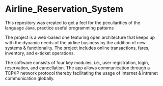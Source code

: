 # Airline_Reservation_System
This repository was created to get a feel for the peculiarities of the language Java, practice useful programming patterns

The project is a web-based one featuring open architecture that keeps up with the dynamic needs of the airline business by the addition of new systems & functionality. The project includes online transactions, fares, inventory, and e-ticket operations.

The software consists of four key modules, i.e., user registration, login, reservation, and cancellation. The app allows communication through a TCP/IP network protocol thereby facilitating the usage of internet & intranet communication globally.
